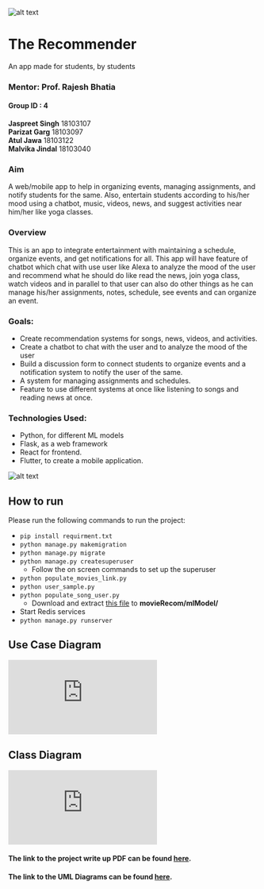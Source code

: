 ![alt text](https://github.com/J-Singh99/The-Recommender/blob/master/ReadMe%20Images/RecommendationEngine.webp)
    
# The Recommender  
An app made for students, by students

### Mentor: Prof. Rajesh Bhatia
#### Group ID : 4
**Jaspreet Singh** 18103107  
**Parizat Garg** 18103097  
**Atul Jawa** 18103122  
**Malvika Jindal**  18103040
  
  
  
### Aim
A web/mobile app to help in organizing events, managing assignments, and notify students for the same. Also, entertain students according to his/her mood using a chatbot, music, videos, news, and suggest activities near him/her like yoga classes.  
  
  
  
### Overview
This is an app to integrate entertainment with maintaining a schedule, organize events, and get notifications for all.  This app will have feature of chatbot which chat with use user like Alexa to analyze the mood of the user and recommend what he should do like read the news, join yoga class, watch videos and in parallel to that user can also do other things as he can manage his/her assignments, notes, schedule, see events and can organize an event.

  
  
  
### Goals:
- Create recommendation systems for songs, news, videos, and activities.
- Create a chatbot to chat with the user and to analyze the mood of the user
- Build a discussion form to connect students to organize events and a notification system to notify the user of the same.
- A system for managing assignments and schedules. 
- Feature to use different systems at once like listening to songs and reading news at once.
  
  
### Technologies Used:
- Python, for different ML models
- Flask, as a web framework
- React for frontend.  
- Flutter, to create a mobile application.

![alt text](https://github.com/J-Singh99/The-Recommender/blob/master/ReadMe%20Images/Photo2.webp)


## How to run
Please run the following commands to run the project:
- `pip install requirment.txt`
- `python manage.py makemigration`
- `python manage.py migrate`
- `python manage.py createsuperuser`
  - Follow the on screen commands to set up the superuser
- `python populate_movies_link.py`
- `python user_sample.py`
- `python populate_song_user.py`
  - Download and extract [this file](https://drive.google.com/file/d/1rQdmWz3u9G1V_d0R8NbPYvuhcYls7RgB/view?usp=sharing) to **movieRecom/mlModel/**
- Start Redis services  
- `python manage.py runserver`


## Use Case Diagram  
![Use Case Diagram](https://github.com/J-Singh99/The-Recommender/blob/master/UML%20diagrams/Use%20case%20diagram.pdf)

## Class Diagram  
![Class Diagram](https://github.com/J-Singh99/The-Recommender/blob/master/UML%20diagrams/class_diagram_SE.pdf)

#### The link to the project write up PDF can be found [here](https://docs.google.com/document/d/1e4s_ns_DGjKBgFjUaxnllk0Nj08A2Vivo7f9j8acFW4/edit?usp=sharing).  
#### The link to the UML Diagrams can be found [here](https://drive.google.com/drive/folders/1B_514GvPcEAeFQ03XSfG496SJAam8VPp?usp=sharing).
